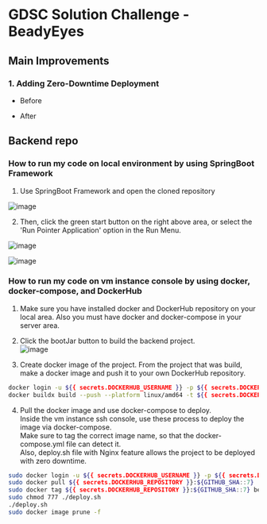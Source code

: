 # GDSC Solution Challenge - BeadyEyes

## Main Improvements
### 1. Adding Zero-Downtime Deployment
- Before


- After


## Backend repo

### How to run my code on local environment by using SpringBoot Framework
1. Use SpringBoot Framework and open the cloned repository  


![image](https://github.com/GDSC-Solution-Challenge-Team-4/BeadyEyes-Backend/assets/49470452/ccc97d74-6631-4892-90ea-d7167731e258)

2. Then, click the green start button on the right above area, or select the 'Run Pointer Application' option in the Run Menu.  


![image](https://github.com/GDSC-Solution-Challenge-Team-4/BeadyEyes-Backend/assets/49470452/c8a06217-5c7a-4d37-825a-e6b102817d17)

![image](https://github.com/GDSC-Solution-Challenge-Team-4/BeadyEyes-Backend/assets/49470452/23fd330c-2d12-4b78-9795-518fc58a48f7)


### How to run my code on vm instance console by using docker, docker-compose, and DockerHub

1. Make sure you have installed docker and DockerHub repository on your local area. Also you must have docker and docker-compose in your server area.  

2. Click the bootJar button to build the backend project.  
![image](https://github.com/GDSC-Solution-Challenge-Team-4/BeadyEyes-Backend/assets/49470452/c141d028-3163-4758-a22e-810b5f973ad4)


3. Create docker image of the project.
From the project that was build, make a docker image and push it to your own DockerHub repository.  
```bash
docker login -u ${{ secrets.DOCKERHUB_USERNAME }} -p ${{ secrets.DOCKERHUB_PASSWORD }}
docker buildx build --push --platform linux/amd64 -t ${{ secrets.DOCKERHUB_REPOSITORY }}:${GITHUB_SHA::7} .
```

4. Pull the docker image and use docker-compose to deploy.  
Inside the vm instance ssh console, use these process to deploy the image via docker-compose.  
Make sure to tag the correct image name, so that the docker-compose.yml file can detect it.  
Also, deploy.sh file with Nginx feature allows the project to be deployed with zero downtime.  
```bash
sudo docker login -u ${{ secrets.DOCKERHUB_USERNAME }} -p ${{ secrets.DOCKERHUB_PASSWORD }}
sudo docker pull ${{ secrets.DOCKERHUB_REPOSITORY }}:${GITHUB_SHA::7}
sudo docker tag ${{ secrets.DOCKERHUB_REPOSITORY }}:${GITHUB_SHA::7} beadyeyes-spring
sudo chmod 777 ./deploy.sh
./deploy.sh
sudo docker image prune -f
```
